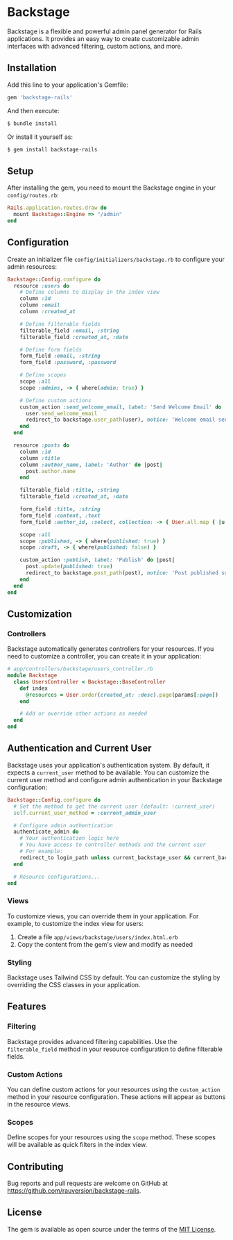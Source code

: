 # Backstage

Backstage is a flexible and powerful admin panel generator for Rails applications. It provides an easy way to create customizable admin interfaces with advanced filtering, custom actions, and more.

## Installation

Add this line to your application's Gemfile:

```ruby
gem 'backstage-rails'
```

And then execute:

```bash
$ bundle install
```

Or install it yourself as:

```bash
$ gem install backstage-rails
```

## Setup

After installing the gem, you need to mount the Backstage engine in your `config/routes.rb`:

```ruby
Rails.application.routes.draw do
  mount Backstage::Engine => "/admin"
end
```

## Configuration

Create an initializer file `config/initializers/backstage.rb` to configure your admin resources:

```ruby
Backstage::Config.configure do
  resource :users do
    # Define columns to display in the index view
    column :id
    column :email
    column :created_at

    # Define filterable fields
    filterable_field :email, :string
    filterable_field :created_at, :date

    # Define form fields
    form_field :email, :string
    form_field :password, :password

    # Define scopes
    scope :all
    scope :admins, -> { where(admin: true) }

    # Define custom actions
    custom_action :send_welcome_email, label: 'Send Welcome Email' do |user|
      user.send_welcome_email
      redirect_to backstage.user_path(user), notice: 'Welcome email sent successfully'
    end
  end

  resource :posts do
    column :id
    column :title
    column :author_name, label: 'Author' do |post|
      post.author.name
    end

    filterable_field :title, :string
    filterable_field :created_at, :date

    form_field :title, :string
    form_field :content, :text
    form_field :author_id, :select, collection: -> { User.all.map { |u| [u.name, u.id] } }

    scope :all
    scope :published, -> { where(published: true) }
    scope :draft, -> { where(published: false) }

    custom_action :publish, label: 'Publish' do |post|
      post.update(published: true)
      redirect_to backstage.post_path(post), notice: 'Post published successfully'
    end
  end
end
```

## Customization

### Controllers

Backstage automatically generates controllers for your resources. If you need to customize a controller, you can create it in your application:

```ruby
# app/controllers/backstage/users_controller.rb
module Backstage
  class UsersController < Backstage::BaseController
    def index
      @resources = User.order(created_at: :desc).page(params[:page])
    end

    # Add or override other actions as needed
  end
end
```

## Authentication and Current User

Backstage uses your application's authentication system. By default, it expects a `current_user` method to be available. You can customize the current user method and configure admin authentication in your Backstage configuration:

```ruby
Backstage::Config.configure do
  # Set the method to get the current user (default: :current_user)
  self.current_user_method = :current_admin_user

  # Configure admin authentication
  authenticate_admin do
    # Your authentication logic here
    # You have access to controller methods and the current user
    # For example:
    redirect_to login_path unless current_backstage_user && current_backstage_user.admin?
  end

  # Resource configurations...
end
```

### Views

To customize views, you can override them in your application. For example, to customize the index view for users:

1. Create a file `app/views/backstage/users/index.html.erb`
2. Copy the content from the gem's view and modify as needed

### Styling

Backstage uses Tailwind CSS by default. You can customize the styling by overriding the CSS classes in your application.

## Features

### Filtering

Backstage provides advanced filtering capabilities. Use the `filterable_field` method in your resource configuration to define filterable fields.

### Custom Actions

You can define custom actions for your resources using the `custom_action` method in your resource configuration. These actions will appear as buttons in the resource views.

### Scopes

Define scopes for your resources using the `scope` method. These scopes will be available as quick filters in the index view.

## Contributing

Bug reports and pull requests are welcome on GitHub at https://github.com/rauversion/backstage-rails.

## License

The gem is available as open source under the terms of the [MIT License](https://opensource.org/licenses/MIT).
